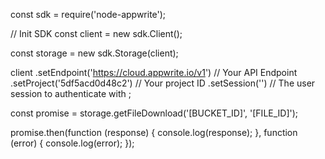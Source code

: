 const sdk = require('node-appwrite');

// Init SDK
const client = new sdk.Client();

const storage = new sdk.Storage(client);

client
    .setEndpoint('https://cloud.appwrite.io/v1') // Your API Endpoint
    .setProject('5df5acd0d48c2') // Your project ID
    .setSession('') // The user session to authenticate with
;

const promise = storage.getFileDownload('[BUCKET_ID]', '[FILE_ID]');

promise.then(function (response) {
    console.log(response);
}, function (error) {
    console.log(error);
});